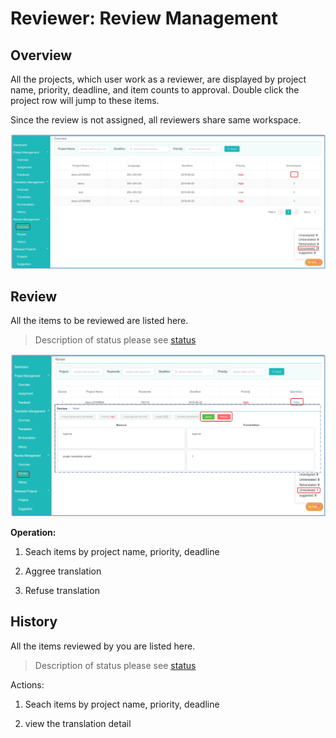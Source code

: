 # Reviewer: Review Management

## Overview

All the projects, which user work as a reviewer, are displayed by project name, priority, deadline, and item counts to approval. Double click the project row will jump to these items.

Since the review is not assigned, all reviewers share same workspace.

![](/assets/review_management.overview.png)

## Review

All the items to be reviewed are listed here.

> Description of status please see [status](../glossary.md#status)

![](/assets/review_management.review.png)

**Operation:**

1. Seach items by project name, priority, deadline

2. Aggree translation

3. Refuse translation


## History

All the items reviewed by you are listed here.
 

> Description of status please see [status](../glossary.md#status)

Actions:

1. Seach items by project name, priority, deadline

2. view the translation detail





